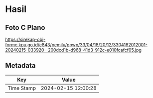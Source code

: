 # Hasil

## Foto C Plano

https://sirekap-obj-formc.kpu.go.id/c843/pemilu/ppwp/33/04/18/20/12/3304182012001-20240215-033920--200dcd1b-d968-41d3-912c-e010fcafcf05.jpg


## Metadata

| Key        | Value               |
| ---------- | ------------------- |
| Time Stamp | 2024-02-15 12:00:28 |



